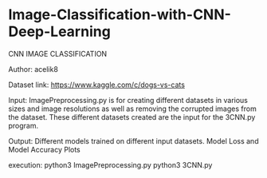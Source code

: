 # Image-Classification-with-CNN-Deep-Learning

CNN IMAGE CLASSIFICATION

Author: acelik8

Dataset link: https://www.kaggle.com/c/dogs-vs-cats

Input: ImagePreprocessing.py is for creating different datasets in
       various sizes and image resolutions as well as removing the 
       corrupted images from the dataset. These different datasets 
       created are the input for the 3CNN.py program.

Output: Different models trained on different input datasets.
        Model Loss and Model Accuracy Plots
	
execution: python3 ImagePreprocessing.py
           python3 3CNN.py

